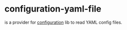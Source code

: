 # configuration-yaml-file
is a provider for [configuration](https://github.com/BoRuDar/configuration) lib to read YAML config files.